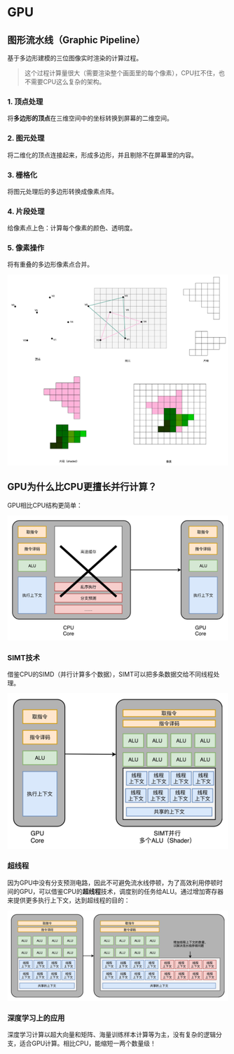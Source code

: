 # GPU

## 图形流水线（Graphic Pipeline）

基于多边形建模的三位图像实时渲染的计算过程。

> 这个过程计算量很大（需要渲染整个画面里的每个像素），CPU扛不住，也不需要CPU这么复杂的架构。

### 1. 顶点处理

将**多边形的顶点**在三维空间中的坐标转换到屏幕的二维空间。

### 2. 图元处理

将二维化的顶点连接起来，形成多边形，并且剔除不在屏幕里的内容。

### 3. 栅格化

将图元处理后的多边形转换成像素点阵。

### 4. 片段处理

给像素点上色：计算每个像素的颜色、透明度。

### 5. 像素操作

将有重叠的多边形像素点合并。

![image](https://raw.githubusercontent.com/ingangi/blog/master/img/gpu_pipeline.jpeg)

## GPU为什么比CPU更擅长并行计算？

GPU相比CPU结构更简单：

![image](https://raw.githubusercontent.com/ingangi/blog/master/img/gpu_cpu_diff.jpeg)

### SIMT技术

借鉴CPU的SIMD（并行计算多个数据），SIMT可以把多条数据交给不同线程处理。

![image](https://raw.githubusercontent.com/ingangi/blog/master/img/gpu_simt.jpeg)

### 超线程

因为GPU中没有分支预测电路，因此不可避免流水线停顿，为了高效利用停顿时间的GPU，可以借鉴CPU的**超线程**技术，调度别的任务给ALU。通过增加寄存器来提供更多执行上下文，达到超线程的目的：

![image](https://raw.githubusercontent.com/ingangi/blog/master/img/gpu_thread.jpeg)

### 深度学习上的应用

深度学习计算以超大向量和矩阵、海量训练样本计算等为主，没有复杂的逻辑分支，适合GPU计算。相比CPU，能缩短一两个数量级！
